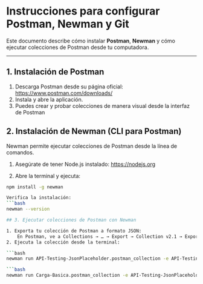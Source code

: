 # Instrucciones para configurar Postman, Newman y Git

Este documento describe cómo instalar **Postman**, **Newman** y cómo ejecutar colecciones de Postman desde tu computadora.

---

## 1. Instalación de Postman

1. Descarga Postman desde su página oficial: https://www.postman.com/downloads/
2. Instala y abre la aplicación.
3. Puedes crear y probar colecciones de manera visual desde la interfaz de Postman

## 2. Instalación de Newman (CLI para Postman)

Newman permite ejecutar colecciones de Postman desde la línea de comandos.

1. Asegúrate de tener Node.js instalado: https://nodejs.org

2. Abre la terminal y ejecuta:

```bash
npm install -g newman

Verifica la instalación:
```bash
newman --version

## 3. Ejecutar colecciones de Postman con Newman

1. Exporta tu colección de Postman a formato JSON:
    En Postman, ve a Collections → … → Export → Collection v2.1 → Export.
2. Ejecuta la colección desde la terminal:

```bash
newman run API-Testing-JsonPlaceholder.postman_collection -e API-Testing-JsonPlaceholder 

```bash
newman run Carga-Basica.postman_collection -e API-Testing-JsonPlaceholder -d carga_basica


